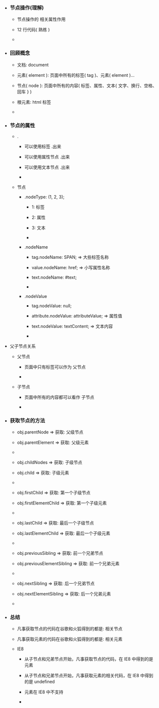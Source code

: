 * ### 节点操作(理解)

    * 节点操作的 相关属性作用
    
    * 12 行代码( 熟练 )
    
    * 

* ### 回顾概念

    * 文档: document
    
    * 元素( element ): 页面中所有的标签( tag )、元素( element )...
    
    * 节点( node ): 页面中所有的内容( 标签、属性、文本{ 文字、换行、空格、回车 } )
    
    * 根元素: html 标签
    
    * 
    
* ### 节点的属性

    * .

        * 可以使用标签 .出来
        
        * 可以使用属性节点 .出来
        
        * 可以使用文本节点 .出来
        
        * 

    * 节点
    
        * .nodeType: (1, 2, 3);
        
            * 1: 标签
            
            * 2: 属性
            
            * 3: 文本
            
            * 
        
        * .nodeName
        
            * tag.nodeName: SPAN; => 大些标签名称
            
            * value.nodeName: href; => 小写属性名称
            
            * text.nodeName: #text;
            
            * 
            
        * .nodeValue
        
            * tag.nodeValue: null;
            
            * attribute.nodeValue: attributeValue; => 属性值
            
            * text.nodeValue: textContent; => 文本内容
            
            * 
            
* 父子节点关系

    * 父节点
        
        * 页面中只有标签可以作为 父节点
        
        * 
    
    * 子节点
    
        * 页面中所有的内容都可以看作 子节点
        
        * 
        
* ### 获取节点的方法

    * obj.parentNode => 获取: 父级节点
    
    * obj.parentElement => 获取: 父级元素
    
    * 
    
    * obj.childNodes => 获取: 子级节点

    * obj.child => 获取: 子级元素
    
    * 
    
    * obj.firstChild => 获取: 第一个子级节点
    
    * obj.firstElementChild => 获取: 第一个子级元素
    
    * 
    
    * obj.lastChild => 获取: 最后一个子级节点
    
    * obj.lastElementChild => 获取: 最后一个子级元素
    
    * 
    
    * obj.previousSibling => 获取: 前一个兄弟节点
    
    * obj.previousElementSibling => 获取: 前一个兄弟元素
    
    * 

    * obj.nextSibling => 获取: 后一个兄弟节点

    * obj.nextElementSibling => 获取: 后一个兄弟元素
    
    * 
            
* ### 总结

    * 凡事获取节点的代码在谷歌和火狐得到的都是: 相关节点
    
    * 凡事获取元素的代码在谷歌和火狐得到的都是: 相关元素
   
    * IE8
    
        * 从子节点和兄弟节点开始，凡事获取节点的代码，在 IE8 中得到的是 元素
        
        * 从子节点和兄弟节点开始，凡事获取元素的相关代码，在 IE8 中得到的是 undefined
        
        * 元素在 IE8 中不支持
        
        * 
